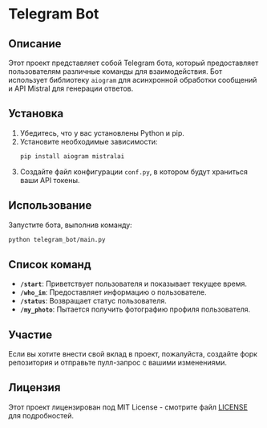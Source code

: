 # Telegram Bot

## Описание

Этот проект представляет собой Telegram бота, который предоставляет пользователям различные команды для взаимодействия. Бот использует библиотеку `aiogram` для асинхронной обработки сообщений и API Mistral для генерации ответов.

## Установка

1. Убедитесь, что у вас установлены Python и pip.
2. Установите необходимые зависимости:
    ```bash
    pip install aiogram mistralai
    ```
3. Создайте файл конфигурации `conf.py`, в котором будут храниться ваши API токены.

## Использование

Запустите бота, выполнив команду:

```bash
python telegram_bot/main.py
```

## Список команд

-   **`/start`**: Приветствует пользователя и показывает текущее время.
-   **`/who_im`**: Предоставляет информацию о пользователе.
-   **`/status`**: Возвращает статус пользователя.
-   **`/my_photo`**: Пытается получить фотографию профиля пользователя.

## Участие

Если вы хотите внести свой вклад в проект, пожалуйста, создайте форк репозитория и отправьте пулл-запрос с вашими изменениями.

## Лицензия

Этот проект лицензирован под MIT License - смотрите файл [LICENSE](LICENSE) для подробностей.
